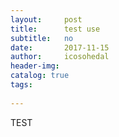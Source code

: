 ```yaml
---
layout:     post
title:      test use
subtitle:   no
date:       2017-11-15
author:     icosohedal
header-img: 
catalog: true
tags:
    
---
```


TEST
